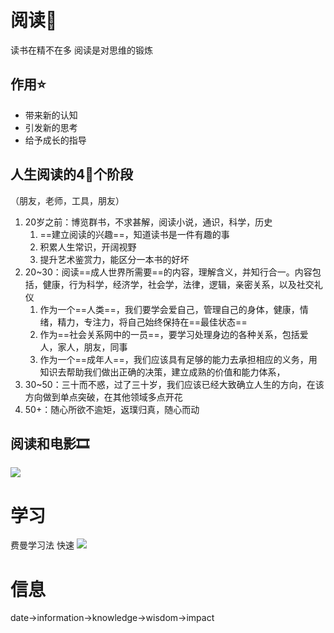 # 阅读📖

读书在精不在多
阅读是对思维的锻炼

## 作用⭐

- 带来新的认知
- 引发新的思考
- 给予成长的指导

## 人生阅读的4‍⃣个阶段
（朋友，老师，工具，朋友）

1. 20岁之前：博览群书，不求甚解，阅读小说，通识，科学，历史
   1. ==建立阅读的兴趣==，知道读书是一件有趣的事
   2. 积累人生常识，开阔视野
   3. 提升艺术鉴赏力，能区分一本书的好坏
2. 20~30：阅读==成人世界所需要==的内容，理解含义，并知行合一。内容包括，健康，行为科学，经济学，社会学，法律，逻辑，亲密关系，以及社交礼仪
   1. 作为一个==人类==，我们要学会爱自己，管理自己的身体，健康，情绪，精力，专注力，将自己始终保持在==最佳状态==
   2. 作为==社会关系网中的一员==，要学习处理身边的各种关系，包括爱人，家人，朋友，同事
   3. 作为一个==成年人==，我们应该具有足够的能力去承担相应的义务，用知识去帮助我们做出正确的决策，建立成熟的价值和能力体系，
3. 30~50：三十而不惑，过了三十岁，我们应该已经大致确立人生的方向，在该方向做到单点突破，在其他领域多点开花
4. 50+：随心所欲不逾矩，返璞归真，随心而动

## 阅读和电影🎞

![](../asset🧰/study.assets/image-20231116203825551.png)

# 学习

费曼学习法
快速
![](../asset🧰/Pasted%20image%2020240220153247.png)

# 信息
date->information->knowledge->wisdom->impact
